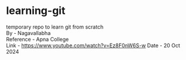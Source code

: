 # learning-git
temporary repo  to learn git from scratch<br>
By - Nagavallabha<br>
Reference - Apna College<br>
Link - https://www.youtube.com/watch?v=Ez8F0nW6S-w
Date - 20 Oct 2024